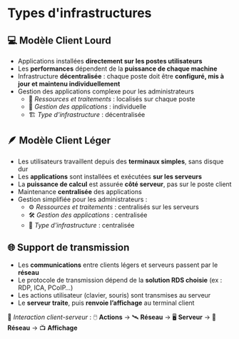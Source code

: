 # Types d'infrastructures

## 💻 **Modèle Client Lourd**

- Applications installées **directement sur les postes utilisateurs**
- Les **performances** dépendent de la **puissance de chaque machine**
- Infrastructure **décentralisée** : chaque poste doit être **configuré, mis à jour et maintenu individuellement**
- Gestion des applications complexe pour les administrateurs
    - 🔧 *Ressources et traitements* : localisés sur chaque poste
    - 🧩 *Gestion des applications* : individuelle
    - 🏗️ *Type d'infrastructure* : décentralisée



## 🪶 **Modèle Client Léger**

- Les utilisateurs travaillent depuis des **terminaux simples**, sans disque dur
- Les **applications** sont installées et exécutées **sur les serveurs**
- La **puissance de calcul** est assurée **côté serveur**, pas sur le poste client
- Maintenance **centralisée** des applications
- Gestion simplifiée pour les administrateurs :
    - ⚙️ *Ressources et traitements* : centralisés sur les serveurs
    - 🛠️ *Gestion des applications* : centralisée
    - 🏢 *Type d'infrastructure* : centralisée



## 🌐 **Support de transmission**

- Les **communications** entre clients légers et serveurs passent par le **réseau**
- Le protocole de transmission dépend de la **solution RDS choisie** (ex : RDP, ICA, PCoIP…)
- Les actions utilisateur (clavier, souris) sont transmises au serveur
- Le **serveur traite**, puis **renvoie l’affichage** au terminal client

🔁 *Interaction client-serveur* : 🖱️ **Actions** → 🛰️ **Réseau** → 🖥️ **Serveur** → 📡 **Réseau** → 📺 **Affichage**
